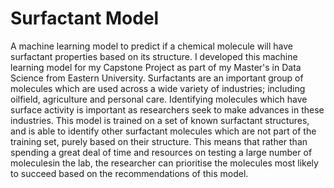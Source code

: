 # Surfactant Model
 A machine learning model to predict if a chemical molecule will have surfactant properties based on its structure.
 I developed this machine learning model for my Capstone Project as part of my Master's in Data Science from Eastern University.
 Surfactants are an important group of molecules which are used across a wide variety of industries; including oilfield, agriculture and personal care. 
 Identifying molecules which have surface activity is important as researchers seek to make advances in these industries. 
 This model is trained on a set of known surfactant structures, and is able to identify other surfactant molecules which are not part of the training set, purely based on their structure. 
 This means that rather than spending a great deal of time and resources on testing a large number of moleculesin the lab, the researcher can prioritise the molecules most likely to succeed based on the recommendations of this model.